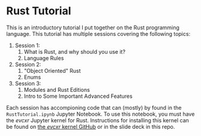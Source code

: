 # Rust Tutorial

This is an introductory tutorial I put together on the Rust programming language. This tutorial has multiple sessions covering the following topics:

1. Session 1:
   1. What is Rust, and why should you use it?
   2. Language Rules
2. Session 2:
   1. "Object Oriented" Rust
   2. Enums
3. Session 3:
   1. Modules and Rust Editions
   2. Intro to Some Important Advanced Features
  
Each session has accompioning code that can (mostly) by found in the `RustTutorial.ipynb` Jupyter Notebook. To use this notebook, you must have the _evcxr_ Jupyter kernel for Rust. Instructions for installing this kernel can be found on [the _evcxr_ kernel GitHub](https://github.com/google/evcxr/blob/master/evcxr_jupyter/README.md) or in the slide deck in this repo.
